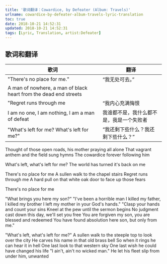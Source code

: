 ```yaml
---
title: '歌词翻译：Cowardice, by Defeater (Album: Travels)'
urlname: cowardice-by-defeater-album-travels-lyric-translation
toc: true
date: 2018-10-21 14:52:31
updated: 2018-10-21 14:52:31
tags: [Lyric, Translation, artist:Defeater]
---
```


## 歌词和翻译

| 歌词 | 翻译 |
| --- | ---- |
| "There's no place for me." | “我无处可去。” |
| A man of nowhere, a man of black heart from the dead end streets
| "Regret runs through me | “我内心充满悔恨 |
| I am no one, I am nothing, I am a man of defeat | 我谁都不是，我什么都不是，我是一个失败者 |
| "What's left for me? What's left for me?" | “我还剩下些什么？我还剩下些什么？” |

Thought of those open roads, his mother praying all alone
That vagrant anthem and the field sung hymns
The cowardice forever following him

What's left, what's left for me?
The world has turned it's back on me

There's no place for me
A sullen walk to the chapel stairs
Regret runs through me
A hard pull on that white oak door to face up those fears

There's no place for me

"What brings you here my son?"
"I've been a horrible man
I killed my father, I killed my brother
I left my mother in your God's hands."
"Clasp your hands and count your sins
Kneel at the pew until the sermon begins
No judgment cast down this day, we'll set you free
You are forgiven my son, you are blessed and redeemed
You have found absolution here son, but only from me."

"What's left, what's left for me?"
A sullen walk to the steeple top to look over the city
He carves his name in that old brass bell
So when it rings he can hear it in hell
One last look to that western sky
One last wish he could have changed his life
"I ain't, ain't no wicked man."
He let his fleet slip from under him, unwanted

